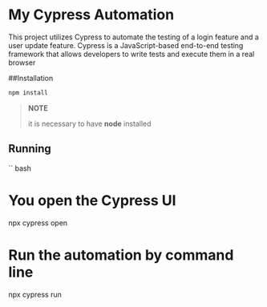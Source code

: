 # My Cypress Automation

This project utilizes Cypress to automate the testing of a login feature and a user update feature. Cypress is a JavaScript-based end-to-end testing framework that allows developers to write tests and execute them in a real browser

##Installation
``` bash
npm install
```

> **NOTE**
>
> it is necessary to have **node** installed

## Running
`` bash
# You open the Cypress UI
npx cypress open

# Run the automation by command line
npx cypress run
```
